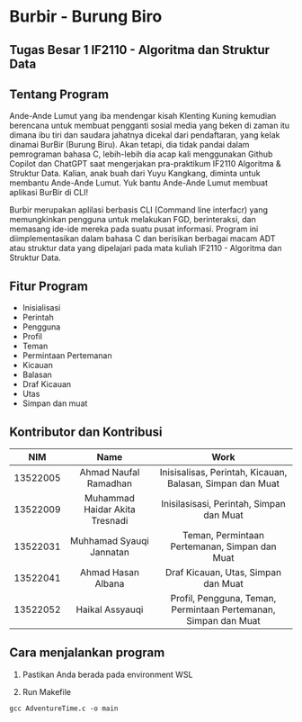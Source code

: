 # Burbir - Burung Biro
## Tugas Besar 1 IF2110 - Algoritma dan Struktur Data

## Tentang Program
Ande-Ande Lumut yang iba mendengar kisah Klenting Kuning kemudian berencana untuk membuat pengganti sosial media yang beken di zaman itu dimana ibu tiri dan saudara jahatnya dicekal dari pendaftaran, yang kelak dinamai BurBir (Burung Biru). Akan tetapi, dia tidak pandai dalam pemrograman bahasa C, lebih-lebih dia acap kali menggunakan Github Copilot dan ChatGPT saat mengerjakan pra-praktikum IF2110 Algoritma & Struktur Data. Kalian, anak buah dari Yuyu Kangkang, diminta untuk membantu Ande-Ande Lumut. Yuk bantu Ande-Ande Lumut membuat aplikasi BurBir di CLI!

Burbir merupakan aplilasi berbasis CLI (Command line interfacr) yang memungkinkan pengguna untuk melakukan FGD, berinteraksi, dan memasang ide-ide mereka pada suatu pusat informasi. Program ini diimplementasikan dalam bahasa C dan berisikan berbagai macam ADT atau struktur data yang dipelajari pada mata kuliah IF2110 - Algoritma dan Struktur Data.

## Fitur Program
- Inisialisasi
- Perintah
- Pengguna
- Profil
- Teman
- Permintaan Pertemanan
- Kicauan
- Balasan
- Draf Kicauan
- Utas
- Simpan dan muat

## Kontributor dan Kontribusi
| NIM | Name | Work |
| :---: | :---: | :---: |
| 13522005 | Ahmad Naufal Ramadhan | Inisisalisas, Perintah, Kicauan, Balasan, Simpan dan Muat |
| 13522009 | Muhammad Haidar Akita Tresnadi | Inisilasisasi, Perintah, Simpan dan Muat |
| 13522031 | Muhhamad Syauqi Jannatan | Teman, Permintaan Pertemanan, Simpan dan Muat |
| 13522041 | Ahmad Hasan Albana | Draf Kicauan, Utas, Simpan dan Muat |
| 13522052 | Haikal Assyauqi | Profil, Pengguna, Teman, Permintaan Pertemanan, Simpan dan Muat |

## Cara menjalankan program
1. Pastikan Anda berada pada environment WSL

2. Run Makefile

`gcc AdventureTime.c -o main`